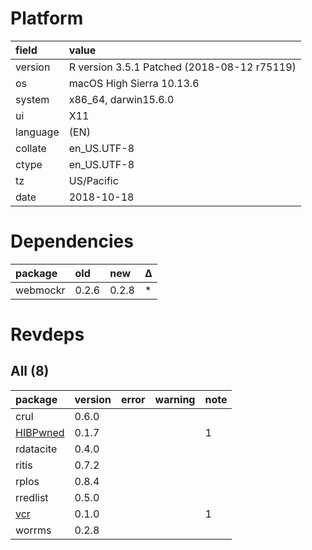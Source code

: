 # Platform

|field    |value                                       |
|:--------|:-------------------------------------------|
|version  |R version 3.5.1 Patched (2018-08-12 r75119) |
|os       |macOS High Sierra 10.13.6                   |
|system   |x86_64, darwin15.6.0                        |
|ui       |X11                                         |
|language |(EN)                                        |
|collate  |en_US.UTF-8                                 |
|ctype    |en_US.UTF-8                                 |
|tz       |US/Pacific                                  |
|date     |2018-10-18                                  |

# Dependencies

|package  |old   |new   |Δ  |
|:--------|:-----|:-----|:--|
|webmockr |0.2.6 |0.2.8 |*  |

# Revdeps

## All (8)

|package                          |version |error |warning |note |
|:--------------------------------|:-------|:-----|:-------|:----|
|crul                             |0.6.0   |      |        |     |
|[HIBPwned](problems.md#hibpwned) |0.1.7   |      |        |1    |
|rdatacite                        |0.4.0   |      |        |     |
|ritis                            |0.7.2   |      |        |     |
|rplos                            |0.8.4   |      |        |     |
|rredlist                         |0.5.0   |      |        |     |
|[vcr](problems.md#vcr)           |0.1.0   |      |        |1    |
|worrms                           |0.2.8   |      |        |     |

